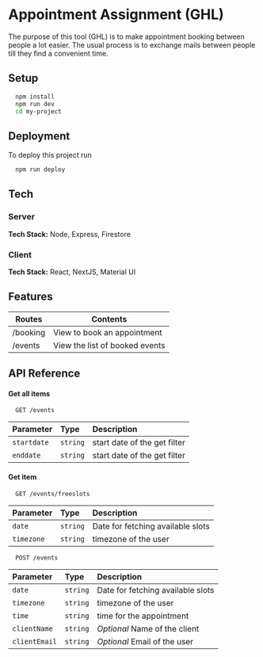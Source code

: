 
# Appointment Assignment (GHL)

The purpose of this tool (GHL) is to make appointment booking between people a lot easier. The usual process is to exchange mails between people till they find a convenient time.



## Setup

```bash
  npm install
  npm run dev
  cd my-project
```
    
## Deployment

To deploy this project run

```bash
  npm run deploy
```


## Tech

### Server

**Tech Stack:** Node, Express, Firestore

### Client

**Tech Stack:** React, NextJS, Material UI

## Features


| Routes | Contents                     |
| ------ | ---------------------------- |
|/booking|View to book an appointment   |
|/events |View the list of booked events|



## API Reference

#### Get all items

```http
  GET /events
```

| Parameter   | Type     | Description                  |
| :---------- | :------- | :--------------------------- |
| `startdate` | `string` | start date of the get filter |
| `enddate`   | `string` | start date of the get filter |

#### Get item

```http
  GET /events/freeslots
```

| Parameter   | Type     | Description                       |
| :---------- | :------- | :-------------------------------- |
| `date`      | `string` | Date for fetching available slots |
| `timezone`  | `string` | timezone of the user              |

```http
  POST /events
```

| Parameter      | Type     | Description                       |
| :------------- | :------- | :-------------------------------- |
| `date`         | `string` | Date for fetching available slots |
| `timezone`     | `string` | timezone of the user              |
| `time`         | `string` | time for the appointment          |
| `clientName`   | `string` | _Optional_ Name of the client     |
| `clientEmail`  | `string` | _Optional_ Email of the user      |

